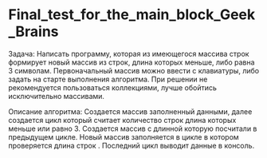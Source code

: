 # Final_test_for_the_main_block_Geek_Brains
Задача: 
 Написать программу, которая из имеющегося массива строк формирует новый массив из строк, длина которых меньше, либо равна 3 символам. 
 Первоначальный массив можно ввести с клавиатуры, либо задать на старте выполнения алгоритма. При решении не рекомендуется пользоваться коллекциями, лучше обойтись исключительно массивами.

 Описание алгоритма:
 Создается массив заполненный данными, далее создается цикл который считает количество строк длина которых меньше или равно 3.
 Создается массив с длинной которую посчитали в предыдущем цикле.
 Новый массив заполняется в цикле в котором проверяется длина строк .
 Последний цикл выводит данные в консоль.
